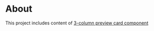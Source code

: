 # **About**

This project includes content of [3-column preview card component](https://www.frontendmentor.io/challenges/3column-preview-card-component-pH92eAR2-/hub/3column-preview-card-component-xj66ni_h_j)